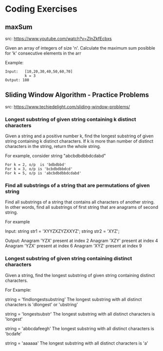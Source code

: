# Coding Exercises

## maxSum

src: https://www.youtube.com/watch?v=ZlnZkfEcbxs

Given an array of integers of size 'n'. Calculate the maximum sum posibble 
for 'k' consecutive elements in the arr

Example:
```
Input:   [10,20,30,40,50,60,70]
         k = 3
Output: 180
```

## Sliding Window Algorithm - Practice Problems

src: https://www.techiedelight.com/sliding-window-problems/

### Longest substring of given string containing k distinct characters

Given a string and a positive number k, find the longest substring of given string containing k distinct characters. If k is more than number of distinct characters in the string, return the whole string.

For example, consider string "abcbdbdbbdcdabd"

```
For k = 2, o/p  is 'bdbdbbd'
For k = 3, o/p is 'bcbdbdbbdcd'
For k = 5, o/p is 'abcbdbdbbdcdabd'
```

### Find all substrings of a string that are permutations of given string

Find all substrings of a string that contains all characters of another string. In other words, find all substrings of first string that are anagrams of second string.

For example

Input:
string str1 = 'XYYZXZYZXXYZ';
string str2 = 'XYZ';

Output: 
Anagram 'YZX' present at index 2
Anagram 'XZY' present at index 4
Anagram 'YZX' present at index 6
Anagram 'XYZ' present at index 9

### Longest substring of given string containing distinct characters

Given a string, find the longest substring of given string containing distinct characters.

For Example:

string = 'findlongestsubstring'
The longest substring with all distinct characters is 'dlongest' or 'ubstring'

string = 'longestsubstr'
The longest substring with all distinct characters is 'longest'

string = 'abbcdafeegh'
The longest substring with all distinct characters is 'bcdafe'

string = 'aaaaaa'
The longest substring with all distinct characters is 'a'